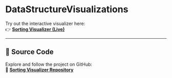 # DataStructureVisualizations


Try out the interactive visualizer here:  
👉 **[Sorting Visualizer (Live)](https://sirexlangnmn.github.io/DataStructureVisualizations/index.html)**

---

## 📂 Source Code

Explore and follow the project on GitHub:  
🔗 **[Sorting Visualizer Repository](https://github.com/sirexlangnmn/DataStructureVisualizations)**